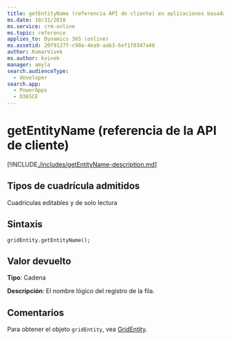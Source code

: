 ```yaml
---
title: getEntityName (referencia API de cliente) en aplicaciones basadas en modelo| Microsoft Docs
ms.date: 10/31/2018
ms.service: crm-online
ms.topic: reference
applies_to: Dynamics 365 (online)
ms.assetid: 20f9127f-c90a-4ea9-aab3-6ef1f0347a48
author: KumarVivek
ms.author: kvivek
manager: amyla
search.audienceType:
  - developer
search.app:
  - PowerApps
  - D365CE
---
```

# <a name="getentityname-client-api-reference"></a>getEntityName (referencia de la API de cliente)



[!INCLUDE[./includes/getEntityName-description.md](./includes/getEntityName-description.md)]

## <a name="grid-types-supported"></a>Tipos de cuadrícula admitidos

Cuadrículas editables y de solo lectura

## <a name="syntax"></a>Sintaxis

`gridEntity.getEntityName();`

## <a name="return-value"></a>Valor devuelto

**Tipo**: Cadena

**Descripción**: El nombre lógico del registro de la fila.

## <a name="remarks"></a>Comentarios

Para obtener el objeto `gridEntity`, vea [GridEntity](../gridentity.md). 


